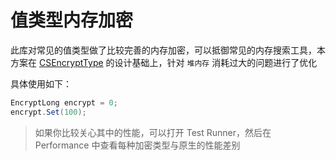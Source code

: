 # 值类型内存加密

此库对常见的值类型做了比较完善的内存加密，可以抵御常见的内存搜索工具，本方案在 [CSEncryptType](https://github.com/nichos1983/CSEncryptType) 的设计基础上，针对 `堆内存` 消耗过大的问题进行了优化

具体使用如下：

```csharp
EncryptLong encrypt = 0;
encrypt.Set(100);
```

> 如果你比较关心其中的性能，可以打开 Test Runner，然后在 Performance 中查看每种加密类型与原生的性能差别
